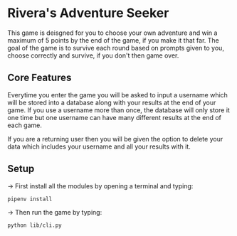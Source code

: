 # Rivera's Adventure Seeker
This game is deisgned for you to choose your own adventure and win a maximum of 5 points by the end of the game, if you make it that far. 
The goal of the game is to survive each round based on prompts given to you, choose correctly and survive, if you don't then game over. 

## Core Features
Everytime you enter the game you will be asked to input a username which will be stored into a database along with your results at the end of your game. If you use a username more than once, the database will only store it one time but one username can have many different results at the end of each game. 

If you are a returning user then you will be given the option to delete your data which includes your username and all your results with it. 

## Setup 
-> First install all the modules by opening a terminal and typing: 
```
pipenv install
```
-> Then run the game by typing: 
```
python lib/cli.py
```